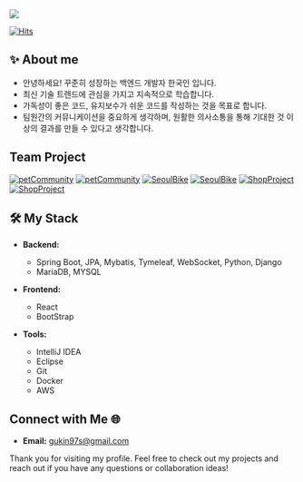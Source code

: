 
<img src="https://capsule-render.vercel.app/api?type=waving&height=200&text=Guk-In%20Han&fontAlign=50&fontAlignY=40&color=gradient"/>

[![Hits](https://hits.seeyoufarm.com/api/count/incr/badge.svg?url=https%3A%2F%2Fgithub.com%2Fwhatit0%2Fhit-counter&count_bg=%2379C83D&title_bg=%23555555&icon=&icon_color=%23E7E7E7&title=hits&edge_flat=false)](https://hits.seeyoufarm.com)
  
## ✨ About me
<ul>
  <li>안녕하세요! 꾸준히 성장하는 백엔드 개발자 한국인 입니다.</li>
  <li>최신 기술 트렌드에 관심을 가지고 지속적으로 학습합니다.</li>
  <li>가독성이 좋은 코드, 유지보수가 쉬운 코드를 작성하는 것을 목표로 합니다.</li>
  <li>팀원간의 커뮤니케이션을 중요하게 생각하며, 원활한 의사소통을 통해 기대한 것 이상의 결과를 만들 수 있다고 생각합니다.</li>
</ul>


## Team Project

[![petCommunity](https://github-readme-stats.vercel.app/api/pin/?username=whatit0&repo=petCommunity&border_color=444c56&locale=kr&bg_color=22272E&text_color=768383&count_private=true&include_all_commits=true)](https://github.com/whatit0/petCommunity#gh-dark-mode-only)
[![petCommunity](https://github-readme-stats.vercel.app/api/pin/?username=whatit0&repo=petCommunity&locale=kr&count_private=true&include_all_commits=true)](https://github.com/whatit0/petCommunity#gh-light-mode-only)
[![SeoulBike](https://github-readme-stats.vercel.app/api/pin/?username=whatit0&repo=SeoulBike&border_color=444c56&locale=kr&bg_color=22272E&text_color=768383&count_private=true&include_all_commits=true)](https://github.com/whatit0/SeoulBike#gh-dark-mode-only)
[![SeoulBike](https://github-readme-stats.vercel.app/api/pin/?username=whatit0&repo=SeoulBike&locale=kr&count_private=true&include_all_commits=true)](https://github.com/whatit0/SeoulBike#gh-light-mode-only)
[![ShopProject](https://github-readme-stats.vercel.app/api/pin/?username=whatit0&repo=ShopProject&border_color=444c56&locale=kr&bg_color=22272E&text_color=768383&count_private=true&include_all_commits=true)](https://github.com/whatit0/ShopProject#gh-dark-mode-only)
[![ShopProject](https://github-readme-stats.vercel.app/api/pin/?username=whatit0&repo=ShopProject&locale=kr&count_private=true&include_all_commits=true)](https://github.com/whatit0/ShopProject#gh-light-mode-only)


## 🛠 My Stack

- **Backend:**
  - Spring Boot, JPA, Mybatis, Tymeleaf, WebSocket, Python, Django
  - MariaDB, MYSQL

- **Frontend:**
  - React
  - BootStrap

- **Tools:**
  - IntelliJ IDEA
  - Eclipse
  - Git
  - Docker
  - AWS
 

## Connect with Me 🌐
- **Email:** gukin97s@gmail.com

Thank you for visiting my profile. Feel free to check out my projects and reach out if you have any questions or collaboration ideas!
